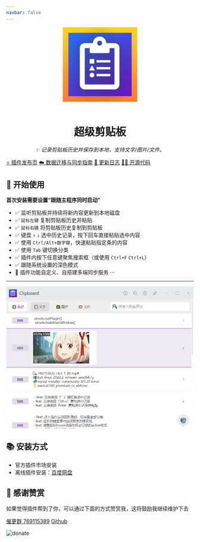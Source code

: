```yaml
---
navbar: false
---
```


<div align="center">
  <img src="./assets/logo.png" alt="logo" />
  <br></br>
  <h1>超级剪贴板</h1>
  <i>✨ 记录剪贴板历史并保存到本地，支持文字/图片/文件。</i>
</div>

[⭐ 插件发布页](https://yuanliao.info/d/5722/29)
[☁️ 数据迁移与同步指南](./guide/README.md)
[🚚 更新日志](./log/README.md)
[👨‍💻 开源代码](https://github.com/ZiuChen/ClipboardManager)

## 🔰 开始使用

**首次安装需要设置“跟随主程序同时启动”**

- ✅ 监听剪贴板并持续将新内容更新到本地磁盘
- ✅ `鼠标左键` 复制剪贴板历史并粘贴
- ✅ `鼠标右键` 将剪贴板历史复制到剪贴板
- ✅ 键盘 `↑` `↓` 选中历史记录，按下回车直接粘贴选中内容
- ✅ 使用 `Ctrl/Alt+数字键`，快速粘贴指定条的内容
- ✅ 使用 `Tab` 键切换分类
- ✅ 插件内按下任意键聚焦搜索框（或使用 `Ctrl+F` `Ctrl+L`）
- ✅ 跟随系统设置的深色模式
- 🎁 插件功能自定义、自搭建多端同步服务 ···

--------

![](./assets/img1.png)

## 📚 安装方式

- 官方插件市场安装
- 离线插件安装：[百度网盘](https://pan.baidu.com/s/14GJIXWDU2F4jsqDDq73aFg?pwd=Ziuc)

## 💝 感谢赞赏

如果觉得插件帮到了你，可以通过下面的方式赞赏我，这将鼓励我继续维护下去

[催更群 769115389](https://qm.qq.com/cgi-bin/qm/qr?k=9qfHKTaQuWqYN1ys1yiQPdJ4iIlHwgL5&jump_from=webapi)  [Github](https://github.com/ZiuChen)

![donate](https://gcore.jsdelivr.net/gh/ZiuChen/ZiuChen/donate.png)